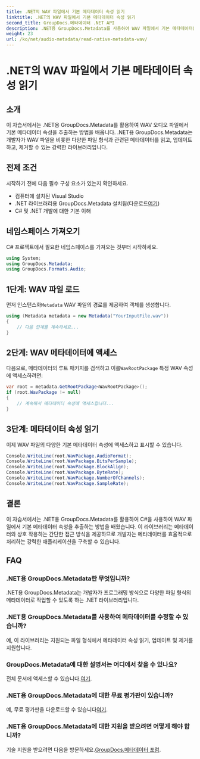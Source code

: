 ```yaml
---
title: .NET의 WAV 파일에서 기본 메타데이터 속성 읽기
linktitle: .NET의 WAV 파일에서 기본 메타데이터 속성 읽기
second_title: GroupDocs.메타데이터 .NET API
description: .NET용 GroupDocs.Metadata를 사용하여 WAV 파일에서 기본 메타데이터를 추출하는 방법을 알아보세요. WAV 파일 속성을 읽기 위한 쉬운 C# 자습서입니다.
weight: 23
url: /ko/net/audio-metadata/read-native-metadata-wav/
---
```


# .NET의 WAV 파일에서 기본 메타데이터 속성 읽기

## 소개
이 자습서에서는 .NET용 GroupDocs.Metadata를 활용하여 WAV 오디오 파일에서 기본 메타데이터 속성을 추출하는 방법을 배웁니다. .NET용 GroupDocs.Metadata는 개발자가 WAV 파일을 비롯한 다양한 파일 형식과 관련된 메타데이터를 읽고, 업데이트하고, 제거할 수 있는 강력한 라이브러리입니다.
## 전제 조건
시작하기 전에 다음 필수 구성 요소가 있는지 확인하세요.
- 컴퓨터에 설치된 Visual Studio
-  .NET 라이브러리용 GroupDocs.Metadata 설치됨(다운로드[여기](https://releases.groupdocs.com/metadata/net/))
- C# 및 .NET 개발에 대한 기본 이해

## 네임스페이스 가져오기
C# 프로젝트에서 필요한 네임스페이스를 가져오는 것부터 시작하세요.
```csharp
using System;
using GroupDocs.Metadata;
using GroupDocs.Formats.Audio;
```
## 1단계: WAV 파일 로드
 먼저 인스턴스화`Metadata` WAV 파일의 경로를 제공하여 객체를 생성합니다.
```csharp
using (Metadata metadata = new Metadata("YourInputFile.wav"))
{
    // 다음 단계를 계속하세요...
}
```
## 2단계: WAV 메타데이터에 액세스
 다음으로, 메타데이터의 루트 패키지를 검색하고 이를`WavRootPackage` 특정 WAV 속성에 액세스하려면:
```csharp
var root = metadata.GetRootPackage<WavRootPackage>();
if (root.WavPackage != null)
{
    // 계속해서 메타데이터 속성에 액세스합니다...
}
```
## 3단계: 메타데이터 속성 읽기
이제 WAV 파일의 다양한 기본 메타데이터 속성에 액세스하고 표시할 수 있습니다.
```csharp
Console.WriteLine(root.WavPackage.AudioFormat);
Console.WriteLine(root.WavPackage.BitsPerSample);
Console.WriteLine(root.WavPackage.BlockAlign);
Console.WriteLine(root.WavPackage.ByteRate);
Console.WriteLine(root.WavPackage.NumberOfChannels);
Console.WriteLine(root.WavPackage.SampleRate);
```

## 결론
이 자습서에서는 .NET용 GroupDocs.Metadata를 활용하여 C#을 사용하여 WAV 파일에서 기본 메타데이터 속성을 추출하는 방법을 배웠습니다. 이 라이브러리는 메타데이터와 상호 작용하는 간단한 접근 방식을 제공하므로 개발자는 메타데이터를 효율적으로 처리하는 강력한 애플리케이션을 구축할 수 있습니다.

## FAQ
### .NET용 GroupDocs.Metadata란 무엇입니까?
.NET용 GroupDocs.Metadata는 개발자가 프로그래밍 방식으로 다양한 파일 형식의 메타데이터로 작업할 수 있도록 하는 .NET 라이브러리입니다.
### .NET용 GroupDocs.Metadata를 사용하여 메타데이터를 수정할 수 있습니까?
예, 이 라이브러리는 지원되는 파일 형식에서 메타데이터 속성 읽기, 업데이트 및 제거를 지원합니다.
### GroupDocs.Metadata에 대한 설명서는 어디에서 찾을 수 있나요?
 전체 문서에 액세스할 수 있습니다.[여기](https://tutorials.groupdocs.com/metadata/net/).
### .NET용 GroupDocs.Metadata에 대한 무료 평가판이 있습니까?
 예, 무료 평가판을 다운로드할 수 있습니다[여기](https://releases.groupdocs.com/).
### .NET용 GroupDocs.Metadata에 대한 지원을 받으려면 어떻게 해야 합니까?
 기술 지원을 받으려면 다음을 방문하세요.[GroupDocs.메타데이터 포럼](https://forum.groupdocs.com/c/metadata/14).